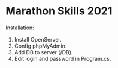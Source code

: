 # Marathon Skills 2021
Installation:
1. Install OpenServer.
2. Config phpMyAdmin.
3. Add DB to server (/DB).
4. Edit login and password in Program.cs.
